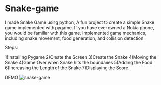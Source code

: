 # Snake-game
I made Snake Game using python,
A fun project to create a simple Snake game implemented with pygame. If you have ever owned a Nokia phone, you would be familiar with this game.
Implemented game mechanics, including snake movement, food generation, and collision detection.

Steps:

1)Installing Pygame
2)Create the Screen
3)Create the Snake
4)Moving the Snake
4)Game Over when Snake hits the boundaries
5)Adding the Food
6)Increasing the Length of the Snake
7)Displaying the Score

DEMO
![snake-game](https://user-images.githubusercontent.com/96336425/196753026-0108c97f-3846-446b-8aeb-e72c5a12f06e.gif)
